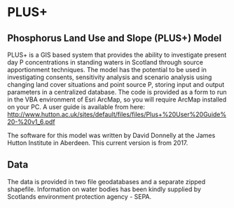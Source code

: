 # PLUS+
## Phosphorus Land Use and Slope (PLUS+) Model
PLUS+ is a GIS based system that provides the ability to investigate present day P concentrations in standing waters in Scotland through source apportionment techniques. The model has the potential to be used in investigating consents, sensitivity analysis and scenario analysis using changing land cover situations and point source P, storing input and output parameters in a centralized database.
The code is provided as a form to run in the VBA environment of Esri ArcMap, so you will require ArcMap installed on your PC.
A user guide is available from here: http://www.hutton.ac.uk/sites/default/files/files/Plus+%20User%20Guide%20-%20v1_6.pdf

The software for this model was written by David Donnelly at the James Hutton Institute in Aberdeen. This current version is from 2017.

## Data
The data is provided in two file geodatabases and a separate zipped shapefile. Information on water bodies has been kindly supplied by Scotlands environment protection agency - SEPA.
